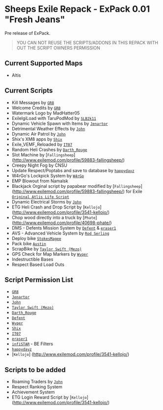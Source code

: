 Sheeps Exile Repack - ExPack 0.01 "Fresh Jeans"
=============

Pre release of ExPack. 

> YOU CAN NOT REUSE THE SCRIPTS/ADDONS IN THIS REPACK WITH OUT THE SCRIPT OWNERS PERMISSION

Current Supported Maps
--------------------------
* Altis

Current Scripts
--------------------------
* Kill Messages by [`GR8`](http://www.exilemod.com/profile/64-gr8/)
* Welcome Credits by [`GR8`](http://www.exilemod.com/profile/64-gr8/)
* Watermark Logo by MadHatter05
* ExileIgiLoad with TaruPodMod by [`SLB2k11`](http://www.exilemod.com/profile/409-slb2k11/)
* Dynamic Vehicle Spawn with Items by [`Jenartor`](http://www.exilemod.com/profile/53934-jenartor/)
* Detrimental Weather Effects by [`John`](http://www.exilemod.com/profile/38-john/)
* Dynamic Air Patrol by [`John`](http://www.exilemod.com/profile/38-john/)
* Shix's XM8 apps by [`Shix`](http://www.exilemod.com/profile/4566-shix/)
* Exile_VEMF_Reloaded by [`IT07`](http://www.exilemod.com/profile/332-it07/)
* Random Heli Crashes by [`Darth_Rouge`](http://www.exilemod.com/profile/3705-darth_rogue/)
* Slot Machine by [`Fallingsheep`] (http://www.exilemod.com/profile/59883-fallingsheep/)
* Creepy Night Fog by CNSU
* Update Respect/Poptabs and save to database by [`happydayz`](http://www.exilemod.com/profile/3076-happydayz/)
* W4rGo's Lockpick System by [`W4rGo`](http://www.exilemod.com/profile/3342-w4rgo/)
* EMP Blowout from Namalsk
* Blackjack Orginal script by papabear modified by [`Fallingsheep`] (http://www.exilemod.com/profile/59883-fallingsheep/) for Exile [`Original Atlis Life Script`](http://www.altisliferpg.com/topic/7532-howto-blackjackreal/)
* Dynamic Electrical Storms by [`John`](http://www.exilemod.com/profile/38-john/)
* ETG Heli Crash and Drop Script by [`Kellojo`] (http://www.exilemod.com/profile/3541-kellojo/)
* Chop wood directly into a truck by  [`Phate`] (http://www.exilemod.com/profile/40698-phate/)
* DMS - Defents Mission System by [`Defent`](http://www.exilemod.com/profile/259-defent/) & [`eraser1`](http://www.exilemod.com/profile/96-eraser1/)
* AVS - Advanced Vehicle System by [`Rod Serling`](http://www.exilemod.com/profile/20-rod-serling/)
* Deploy bike [`StokesMagee`](http://www.exilemod.com/profile/49712-stokesmagee/)
* Pack bike [`Austin`](http://www.exilemod.com/profile/41-austin/)
* ScrapBike by [`Taylor Swift (Mezo)`](http://www.exilemod.com/profile/472-taylor-swift-mezo/)
* GPS Check for Map Markers by [`Wyqer`](http://www.exilemod.com/profile/52393-wyqer/)
* Indestructible Bases
* Respect Based Load Outs

Script Permission List
--------------------------
* [`GR8`](http://www.exilemod.com/profile/64-gr8/)
* [`Jenartor`](http://www.exilemod.com/profile/53934-jenartor/)
* [`John`](http://www.exilemod.com/profile/38-john/)
* [`Taylor Swift (Mezo)`](http://www.exilemod.com/profile/472-taylor-swift-mezo/)
* [`Darth_Rouge`](http://www.exilemod.com/profile/3705-darth_rogue/)
* [`Defent`](http://www.exilemod.com/profile/259-defent/)
* [`Wyqer`](http://www.exilemod.com/profile/52393-wyqer/)
* [`Shix`](http://www.exilemod.com/profile/4566-shix/)
* [`IT07`](http://www.exilemod.com/profile/332-it07/)
* [`eraser1`](http://www.exilemod.com/profile/96-eraser1/)
* [`infiSTAR`](http://www.exilemod.com/profile/11-infistar/) - BE Filters
* [`happydayz`](http://www.exilemod.com/profile/3076-happydayz/)
* [`Kellojo`] (http://www.exilemod.com/profile/3541-kellojo/)

Scripts to be added 
--------------------------
* Roaming Traders by [`John`](http://www.exilemod.com/profile/38-john/)
* Respect Ranking System
* Achievement System
* ETG Login Reward Script by [`Kellojo`] (http://www.exilemod.com/profile/3541-kellojo/)

